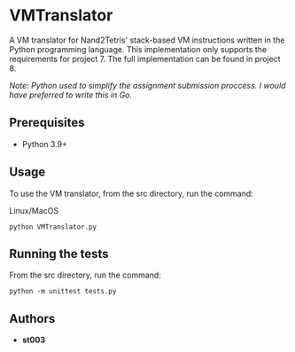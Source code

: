 # VMTranslator

A VM translator for Nand2Tetris' stack-based VM instructions written in the Python programming language. This implementation only supports the requirements for project 7. The full implementation can be found in project 8.

_Note: Python used to simplify the assignment submission proccess. I would have preferred to write this in Go._

## Prerequisites

* Python 3.9+

## Usage

To use the VM translator, from the src directory, run the command:

Linux/MacOS
```
python VMTranslator.py
```

## Running the tests

From the src directory, run the command:

```
python -m unittest tests.py
```

## Authors

* **st003**
